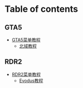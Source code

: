 # Table of contents

## GTA5

* [GTA5菜单教程](README.md)
  * [北域教程](gta5/gta5-cai-dan-jiao-cheng/readme.md)

## RDR2

* [RDR2菜单教程](rdr2/rdr2-cai-dan-jiao-cheng/README.md)
  * [Evodus教程](rdr2/rdr2-cai-dan-jiao-cheng/evodus-jiao-cheng.md)
